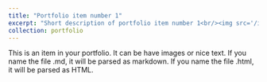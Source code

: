 ```yaml
---
title: "Portfolio item number 1"
excerpt: "Short description of portfolio item number 1<br/><img src='/images/NanoImpact Graphical Abstract.png'>"
collection: portfolio
---
```


This is an item in your portfolio. It can be have images or nice text. If you name the file .md, it will be parsed as markdown. If you name the file .html, it will be parsed as HTML. 
